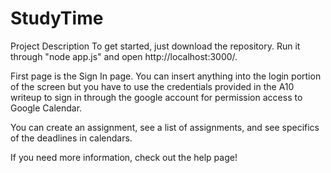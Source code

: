 StudyTime
====

Project Description
To get started, just download the repository. Run it through "node app.js" and open http://localhost:3000/.

First page is the Sign In page. You can insert anything into the login portion of the screen but you have to use the credentials provided in the A10 writeup to sign in through the google account for permission access to Google Calendar.

You can create an assignment, see a list of assignments, and see specifics of the deadlines in calendars.

If you need more information, check out the help page!
